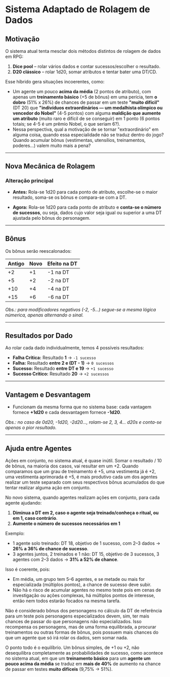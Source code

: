 # Sistema Adaptado de Rolagem de Dados

## Motivação

O sistema atual tenta mesclar dois métodos distintos de rolagem de dados em RPG:

1. **Dice pool** – rolar vários dados e contar sucessos/escolher o resultado.
2. **D20 clássico** – rolar 1d20, somar atributos e tentar bater uma DT/CD.

Esse híbrido gera situações incoerentes, como:

* Um agente um pouco **acima da média** (2 pontos de atributo), com apenas um **treinamento básico** (+5 de bônus) em uma perícia, tem **o dobro** (51% x 26%) de chances de passar em um teste **"muito difícil"** (DT 20) que **"indivíduos extraordinários — um medalhista olímpico ou vencedor do Nobel"** (4-5 pontos) com alguma **maldição que aumente um atributo** (muito raro e difícil de se conseguir) em 1 ponto (6 pontos totais; se 4-5 é um prêmio Nobel, o que seriam 6?).
* Nessa perspectiva, qual a motivação de se tornar "extraordinário" em alguma coisa, quando essa especialidade não se traduz dentro do jogo? Quando acumular bônus (vestimentas, utensílios, treinamentos, poderes...) valem muito mais a pena?

---

## Nova Mecânica de Rolagem

### Alteração principal

* **Antes:**
  Rola-se 1d20 para cada ponto de atributo, escolhe-se o maior resultado, soma-se os bônus e compara-se com a DT.

* **Agora:**
  Rola-se 1d20 para cada ponto de atributo e **conta-se o número de sucessos**, ou seja, dados cujo valor seja igual ou superior a uma DT ajustada pelo bônus do personagem.

---

## Bônus

Os bônus serão reescalonados:

| Antigo | Novo | Efeito na DT |
| ------ | ---- | ------------ |
| +2     | +1   | -1 na DT     |
| +5     | +2   | -2 na DT     |
| +10    | +4   | -4 na DT     |
| +15    | +6   | -6 na DT     |

*Obs.: para modificadores negativos (-2, -5...) segue-se a mesma lógica númerica, apenas alternando o sinal.*

---

## Resultados por Dado

Ao rolar cada dado individualmente, temos 4 possíveis resultados:

* **Falha Crítica:**
  Resultado **1** → `-1 sucesso`
* **Falha:**
  Resultado **entre 2 e (DT - 1)** → `0 sucessos`
* **Sucesso:**
  Resultado **entre DT e 19** → `+1 sucesso`
* **Sucesso Crítico:**
  Resultado **20** → `+2 sucessos`

---

## Vantagem e Desvantagem

* Funcionam da mesma forma que no sistema base: cada vantagem fornece **+1d20** e cada desvantagem fornece **-1d20**.

*Obs.: no caso de 0d20, -1d20, -2d20..., rolam-se 2, 3, 4... d20s e conta-se apenas o pior resultado.*

---

## Ajuda entre Agentes

Ações em conjunto, no sistema atual, é quase inútil. Somar o resultado / 10 de bônus, na maioria dos casos, vai resultar em um +2. Quando comparamos que um grau de treinamento é +5, uma vestimenta já é +2, uma vestimenta aprimorada é +5, é mais produtivo cada um dos agentes realizar um teste separado com seus respectivos bônus acumulados do que tentar realizar alguma ação em conjunto.

No novo sistema, quando agentes realizam ações em conjunto, para cada agente ajudando:

1. **Diminua a DT em 2, caso o agente seja treinado/conheça o ritual, ou em 1, caso contrário**.
2. **Aumente o número de sucessos necessários em 1**

Exemplo:

* 1 agente solo treinado: DT 18, objetivo de 1 sucesso, com 2–3 dados → **26% a 36% de chance de sucesso**.
* 3 agentes juntos, 2 treinados e 1 não: DT 15, objetivo de 3 sucessos, 3 agentes com 2–3 dados → **31% a 52% de chance**.

Isso é coerente, pois:

* Em média, um grupo tem 5–6 agentes, e se metade ou mais for especializada (múltiplos pontos), a chance de sucesso deve subir.
* Não há o risco de acumular agentes no mesmo teste pois em cenas de investigação ou ações complexas, há múltiplos pontos de interesse, então nem todos estarão focados na mesma tarefa.

Não é considerado bônus dos personagens no cálculo da DT de referência para um teste pois personagens especializados devem, sim, ter mais chances de passar do que personagens não especializados. Isso recompensa os personagens, mas de uma forma equilibrada, a procurar treinamentos ou outras formas de bônus, pois possuem mais chances do que um agente que só irá rolar os dados, sem somar nada.

O ponto todo é o equilíbrio. Um bônus simples, de +1 ou +2, não desequilibra completamente as probabilidades de sucesso, como acontece no sistema atual, em que um **treinamento básico** para um **agente um pouco acima da média** se traduz em **mais de 40%** de aumento na chance de passar em testes **muito difíceis** (9,75% -> 51%).
